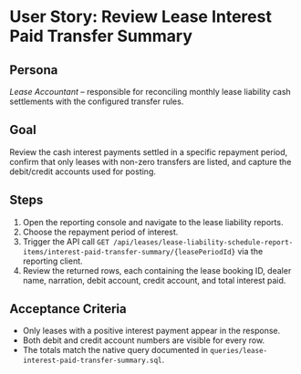 # User Story: Review Lease Interest Paid Transfer Summary

## Persona
*Lease Accountant* – responsible for reconciling monthly lease liability cash
settlements with the configured transfer rules.

## Goal
Review the cash interest payments settled in a specific repayment period,
confirm that only leases with non-zero transfers are listed, and capture the
debit/credit accounts used for posting.

## Steps
1. Open the reporting console and navigate to the lease liability reports.
2. Choose the repayment period of interest.
3. Trigger the API call `GET /api/leases/lease-liability-schedule-report-items/interest-paid-transfer-summary/{leasePeriodId}`
   via the reporting client.
4. Review the returned rows, each containing the lease booking ID, dealer name,
   narration, debit account, credit account, and total interest paid.

## Acceptance Criteria
- Only leases with a positive interest payment appear in the response.
- Both debit and credit account numbers are visible for every row.
- The totals match the native query documented in
  `queries/lease-interest-paid-transfer-summary.sql`.
